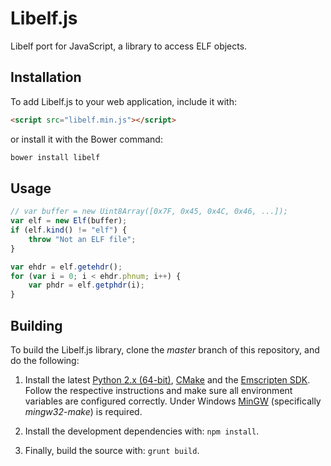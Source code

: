Libelf.js
=========

Libelf port for JavaScript, a library to access ELF objects.

## Installation
To add Libelf.js to your web application, include it with:
```html
<script src="libelf.min.js"></script>
```
or install it with the Bower command:
```bash
bower install libelf
```

## Usage                                                      
```javascript
// var buffer = new Uint8Array([0x7F, 0x45, 0x4C, 0x46, ...]);
var elf = new Elf(buffer);
if (elf.kind() != "elf") {
    throw "Not an ELF file";
}

var ehdr = elf.getehdr();
for (var i = 0; i < ehdr.phnum; i++) {
    var phdr = elf.getphdr(i);
}
```

## Building
To build the Libelf.js library, clone the *master* branch of this repository, and do the following:

1. Install the latest [Python 2.x (64-bit)](https://www.python.org/downloads/), [CMake](http://www.cmake.org/download/) and the [Emscripten SDK](http://kripken.github.io/emscripten-site/docs/getting_started/downloads.html). Follow the respective instructions and make sure all environment variables are configured correctly. Under Windows [MinGW](http://www.mingw.org/) (specifically *mingw32-make*) is required.

2. Install the development dependencies with: `npm install`.

3. Finally, build the source with: `grunt build`.
